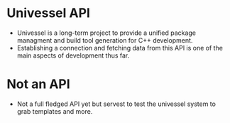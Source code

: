# Univessel API
- Univessel is a long-term project to provide a unified package managment and build tool generation for C++ development.
- Establishing a connection and fetching data from this API is one of the main aspects of development thus far.

# Not an API
- Not a full fledged API yet but servest to test the univessel system to grab templates and more.
